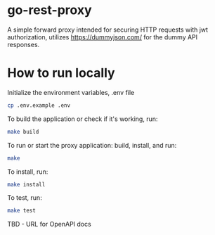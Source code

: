 # go-rest-proxy
A simple forward proxy intended for securing HTTP requests with jwt authorization, utilizes https://dummyjson.com/ for the dummy API responses.

# How to run locally

Initialize the environment variables, .env file

```bash
cp .env.example .env
```

To build the application or check if it's working, run:

```bash
make build
```

To run or start the proxy application: build, install, and run:

```bash
make 
```

To install, run:

``` bash
make install
```

To test, run:

```bash
make test
```


TBD - URL for OpenAPI docs



